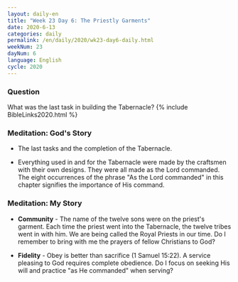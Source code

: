 ```yaml
---
layout: daily-en
title: "Week 23 Day 6: The Priestly Garments"
date: 2020-6-13 
categories: daily
permalink: /en/daily/2020/wk23-day6-daily.html
weekNum: 23
dayNum: 6
language: English
cycle: 2020
---
```

### Question     
What was the last task in building the Tabernacle?
{% include BibleLinks2020.html %} 

### Meditation: God's Story   
+ The last tasks and the completion of the Tabernacle. 

+ Everything used in and for the Tabernacle were made by the craftsmen with their own designs. They were all made as the Lord commanded. The eight occurrences of the phrase "As the Lord commanded" in this chapter signifies the importance of His command. 

### Meditation: My Story   
+ **Community** - The name of the twelve sons were on the priest's garment. Each time the priest went into the Tabernacle, the twelve tribes went in with him. We are being called the Royal Priests in our time. Do I remember to bring with me the prayers of fellow Christians to God? 

+ **Fidelity** - Obey is better than sacrifice (1 Samuel 15:22). A service pleasing to God requires complete obedience. Do I focus on seeking His will and practice "as He commanded" when serving?  
